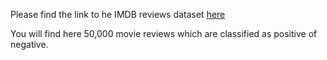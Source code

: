 Please find the link to he IMDB reviews dataset [here](http://ai.stanford.edu/~amaas/data/sentiment/)

You will find here 50,000 movie reviews which are classified as positive of negative.
